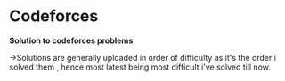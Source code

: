 # Codeforces
**Solution to codeforces problems**

->Solutions are generally uploaded in order of difficulty as it's the order i solved them , hence most latest being most difficult i've solved till now.
